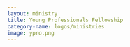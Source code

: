 ```yaml
---
layout: ministry
title: Young Professionals Fellowship
category-name: logos/ministries
image: ypro.png
---
```

 
